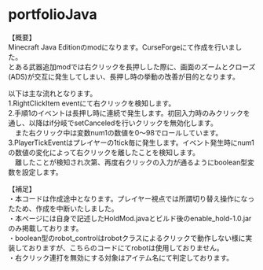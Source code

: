 # portfolioJava

【概要】  
Minecraft Java Editionのmodになります。CurseForgeにて作成を行いました。  
とある武器追加modでは右クリックを長押しした際に、画面のズームとクローズ(ADS)が交互に発生してしまい、長押し時の挙動の改善が目的となります。

以下は主な流れとなります。  
1.RightClickItem eventにて右クリックを検知します。  
2.手順1のイベントは長押し時に連続で発生します。初回入力時のみクリックを通し、以降はif分岐でsetCanceledを行いクリックを無効化します。  
　また右クリック中は変数num1の数値を0～98でロールしています。  
3.PlayerTickEventはプレイヤーの1tick毎に発生します。イベント発生時にnum1の数値の変化によって右クリックを離したことを検知します。  
　離したことが検知され次第、再度右クリックの入力が通るようにboolean型変数を設定します。

 【補足】  
 ・本コードは作成途中となります。プレイヤー視点では所謂切り替え操作になったため、作成を中断いたしました。  
 ・本ページには自身で記述したHoldMod.javaとビルド後のenable_hold-1.0.jarのみ掲載しております。  
 ・boolean型のrobot_controlはrobotクラスによるクリックで動作しない様に実装しておりますが、こちらのコードにてrobotは使用しておりません。  
 ・右クリック連打を無効にする対象はアイテム名にて判定しております。
